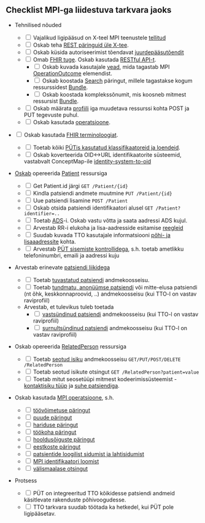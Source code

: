 ## Checklist MPI-ga liidestuva tarkvara jaoks

- Tehnilised nõuded
  - <input type="checkbox"/> Vajalikud ligipääsud on X-teel MPI teenustele [tellitud](dev.html#ligipääsud)
  - <input type="checkbox"/> Oskab teha [REST päringuid üle X-tee](https://blog.ria.ee/x-road-rest-tugi).
  - <input type="checkbox"/> Oskab küsida autoriseerimist tõendavat [juurdepääsutõendit](dev.html#autoriseerimine)
  - <input type="checkbox"/> Omab [FHIR tuge](http://fhir.hl7.org). Oskab kasutada [RESTful API-t](http://hl7.org/fhir/documentation.html).
    - <input type="checkbox"/> Oskab kuvada kasutajale [vead](errors.html), mida tagastab MPI [OperationOutcome](http://hl7.org/fhir/operationoutcome.html) elemendist.
    - <input type="checkbox"/> Oskab koostada [Search](http://hl7.org/fhir/search.html) päringut, millele tagastakse kogum ressurssidest [Bundle](http://hl7.org/fhir/bundle.html).
    - <input type="checkbox"/> Oskab koostada komplekssõnumit, mis koosneb mitmest ressursist [Bundle](http://hl7.org/fhir/bundle.html).
  - <input type="checkbox"/> Oskab määrata [profiili](http://hl7.org/fhir/profiling.html) iga muudetava ressurssi kohta  POST ja PUT tegevuste puhul.
  - <input type="checkbox"/> Oskab kasutada [operatsioone](http://hl7.org/fhir/operations.html).
- <input type="checkbox"/> Oskab kasutada [FHIR terminoloogiat](https://build.fhir.org/ig/TEHIK-EE/TerminologyServices).
  - <input type="checkbox"/> Toetab kõiki [PÜTis kasutatud klassifikaatoreid ja loendeid](checks.html#kasutatav-terminoloogia).
  - <input type="checkbox"/> Oskab koverteerida OID<->URL identifikaatorite süsteemid, vastabvalt ConceptMap-ile [identity-system-to-oid](https://fhir.ee/ig/terminology/current/site/ConceptMap-identity-system-to-oid.html)
- [Oskab](dev.html#andmete-pärimine) opereerida [Patient](http://hl7.org/fhir/patient.html) ressursiga  
  - <input type="checkbox"/> Get Patient.id järgi  `GET /Patient/{id}`
  - <input type="checkbox"/> Kindla patsiendi andmete muutmine  `PUT /Patient/{id}`
  - <input type="checkbox"/> Uue patsiendi lisamine  `POST /Patient`
  - <input type="checkbox"/> Oskab otsida patsiendi identifikaatori alusel  `GET /Patient?identifier=..`
  - <input type="checkbox"/> Toetab [ADS](https://geoportaal.maaamet.ee/est/Teenused/Integreeritav-aadressiotsing-In-ADS-p504.html)-i. Oskab vastu võtta ja saata aadressi ADS kujul.  
  - <input type="checkbox"/> Arvestab RR-i elukoha ja lisa-aadresside esitamise [reegleid](https://geoportaal.maaamet.ee/docs/aadress/RR_elukohtade-ja-lisaaadresside-valiku-juhend.pdf)
  - <input type="checkbox"/> Suudab kuvada TTO kasutajale informatsiooni [põhi- ja lisaaadressite](https://fhir.ee/ig/ee-base/current/site/StructureDefinition-ee-address.html) kohta.
  - <input type="checkbox"/> Arvestab [PÜT sisemiste kontrollidega](checks.html#püt-rakenduse-sisesed-kontrollid),  s.h. toetab ametlikku telefoninumbri, emaili ja aadressi kuju
- Arvestab erinevate [patsiendi liikidega](patient.html)
  - <input type="checkbox"/> Toetab [tuvastatud patsiendi](StructureDefinition-ee-mpi-patient-verified.html) andmekoosseisu.
  - <input type="checkbox"/> Toetab [tundmatu, anonüümse patsiendi](StructureDefinition-ee-mpi-patient-unknown.html) või mitte-elusa patsiendi (nt õhk, keskkonnaproovid, ..) andmekoosseisu (kui TTO-l on vastav raviprofiil)
  - Arvestab, et tulevikus tuleb toetada 
    - <input type="checkbox"/> [vastsündinud patsiendi](StructureDefinition-ee-mpi-patient-newborn.html) andmekoosseisu (kui TTO-l on vastav raviprofiil)
    - <input type="checkbox"/> [surnultsündinud patsiendi](StructureDefinition-ee-mpi-patient-stillborn.html) andmekoosseisu (kui TTO-l on vastav raviprofiil)  
- Oskab opereerida [RelatedPerson](http://hl7.org/fhir/relatedperson.html) ressursiga  
  - <input type="checkbox"/> Toetab [seotud isiku](StructureDefinition-ee-mpi-related-person.html) andmekoosseisu `GET/PUT/POST/DELETE /RelatedPerson`
  - <input type="checkbox"/> Toetab seotud isikute otsingut `GET /RelatedPerson?patient=value`
  - <input type="checkbox"/> Toetab mitut seosetüüpi mitmest kodeerimissüsteemist - [kontaktisiku tüüp](https://fhir.ee/ig/terminology/current/site/ValueSet-person-relationship-class.html) ja [suhe patsiendiga](https://fhir.ee/ig/terminology/current/site/ValueSet-isiku-seos-patsiendiga.html).
- Oskab kasutada [MPI operatsioone](operations.html), s.h.
  - <input type="checkbox"/> [töövõimetuse päringut](OperationDefinition-patient-incapacity-for-work.html)
  - <input type="checkbox"/> [puude päringut](OperationDefinition-patient-disability.html)
  - <input type="checkbox"/> [hariduse päringut](OperationDefinition-patient-education.html)
  - <input type="checkbox"/> [töökoha päringut](OperationDefinition-patient-occupation.html)
  - <input type="checkbox"/> [hooldusõiguste päringut](OperationDefinition-patient-legal-guardian.html)
  - <input type="checkbox"/> [eestkoste päringut](OperationDefinition-patient-power-of-attorney.html)
  - <input type="checkbox"/> [patsientide loogilist sidumist ja lahtisidumist](link.html)
  - <input type="checkbox"/> [MPI identifikaatori loomist](OperationDefinition-patient-generate-mrn.html)
  - <input type="checkbox"/> [välismaalase otsingut](OperationDefinition-patient-foreign.html)

- Protsess  
  - <input type="checkbox"/> PÜT on integreeritud TTO kõikidesse patsiendi andmeid käsitlevate rakenduste põhivoogudesse.
  - <input type="checkbox"/> TTO tarkvara suudab töötada ka hetkedel, kui PÜT pole ligipääsetav.
